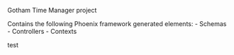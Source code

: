 Gotham Time Manager project

Contains the following Phoenix framework generated elements:
    - Schemas
    - Controllers
    - Contexts

test